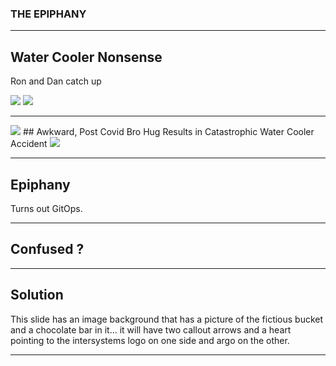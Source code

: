 <!-- .slide: data-background="#E6F7FF" -->

### THE EPIPHANY <!-- .element: class="r-fit-text" -->

---

<!-- .slide: data-background-transition="slide" data-background="{{asset_folder}}/shooting_shit.png" -->

## Water Cooler Nonsense

Ron and Dan catch up

<img src="{{asset_folder}}/ron-bullshit.gif" />
<img src="{{asset_folder}}/dan-bullshit.gif" />


---

<!-- .slide: data-background-transition="slide" data-background="{{asset_folder}}/dude.png" -->
<img src="{{asset_folder}}/ron-dude.gif" />
## Awkward, Post Covid Bro Hug
Results in Catastrophic Water Cooler Accident
<img src="{{asset_folder}}/dan-dude.gif" />

---
<!-- .slide: data-background-transition="slide" data-background="{{asset_folder}}/epiphany.png" -->

## Epiphany

Turns out GitOps.


---


<!-- .slide: data-background-iframe="https://www.youtube.com/embed/O7oD_oX-Gio?si=-3iedBokNVo9SaC6&amp;controls=0" data-background-interactive-->

## Confused ?

---

<!-- .slide: data-background-transition="slide" data-background="https://pidtoo.github.io/gitops_iko_slides/assets/images/lovestory.png" -->

## Solution

This slide has an image background that has a picture of the fictious bucket and a chocolate bar in it... it will have two callout arrows and a heart pointing to the intersystems logo on one side and argo on the other.

---